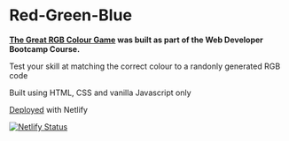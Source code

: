 # Red-Green-Blue
**[The Great RGB Colour Game](https://redgreenblue.netlify.app/) was built as part of the Web Developer Bootcamp Course.**<br>

Test your skill at matching the correct colour to a randonly generated RGB code

Built using HTML, CSS and vanilla Javascript only

[Deployed](https://redgreenblue.netlify.app/) with Netlify

[![Netlify Status](https://api.netlify.com/api/v1/badges/f049e632-aa5c-4454-a81b-d4679b954062/deploy-status)](https://app.netlify.com/sites/redgreenblue/deploys)
